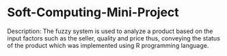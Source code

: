 # Soft-Computing-Mini-Project

Description: The fuzzy system is used to analyze a product based on the input factors such as the seller, quality and price thus, conveying the status of the product which was implemented using R programming language.
